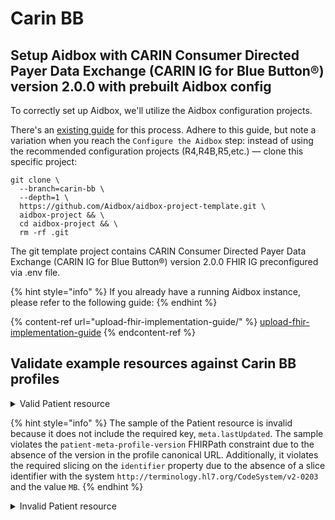 # Carin BB

## Setup Aidbox with CARIN Consumer Directed Payer Data Exchange (CARIN IG for Blue Button®) version 2.0.0 with prebuilt Aidbox config

To correctly set up Aidbox, we'll utilize the Aidbox configuration projects.&#x20;

There's an [existing guide](broken-reference) for this process. Adhere to this guide, but note a variation when you reach the `Configure the Aidbox` step: instead of using the recommended configuration projects (R4,R4B,R5,etc.) — clone this specific project:

```
git clone \
  --branch=carin-bb \
  --depth=1 \
  https://github.com/Aidbox/aidbox-project-template.git \
  aidbox-project && \
  cd aidbox-project && \
  rm -rf .git
```

The git template project contains CARIN Consumer Directed Payer Data Exchange (CARIN IG for Blue Button®) version 2.0.0 FHIR IG preconfigured via .env file.

{% hint style="info" %}
If you already have a running Aidbox instance, please refer to the following guide:
{% endhint %}

{% content-ref url="upload-fhir-implementation-guide/" %}
[upload-fhir-implementation-guide](upload-fhir-implementation-guide/README.md)
{% endcontent-ref %}

## Validate example resources against Carin BB profiles

<details>

<summary>Valid Patient resource</summary>

{% code lineNumbers="true" %}
```yaml
POST /fhir/Patient
content-type: text/yaml
accept: text/yaml

resourceType: Patient
meta:
  lastUpdated: '2020-07-07T13:26:22.0314215+00:00'
  profile:
  - http://hl7.org/fhir/us/carin-bb/StructureDefinition/C4BB-Patient|2.0.0
language: en-US
identifier:
- type:
    coding:
    - system: http://terminology.hl7.org/CodeSystem/v2-0203
      code: MB
  system: https://www.xxxhealthplan.com/fhir/memberidentifier
  value: 1234-234-1243-12345678901
- type:
    coding:
    - system: http://hl7.org/fhir/us/carin-bb/CodeSystem/C4BBIdentifierType
      code: um
  system: https://www.xxxhealthplan.com/fhir/iniquememberidentifier
  value: 1234-234-1243-12345678901u
active: true
name:
- family: Example1
  given:
  - Johnny
telecom:
- system: phone
  value: "(301)666-1212"
  rank: 2
gender: male
birthDate: '1986-01-01'
address:
- type: physical
  line:
  - 123 Main Street
  city: Pittsburgh
  state: PA
  postalCode: '12519'
maritalStatus:
  coding:
  - system: http://terminology.hl7.org/CodeSystem/v3-NullFlavor
    code: UNK

```
{% endcode %}



</details>

{% hint style="info" %}
The sample of the Patient resource is invalid because it does not include the required key, `meta.lastUpdated`. The sample violates the `patient-meta-profile-version` FHIRPath constraint due to the absence of the version in the profile canonical URL. Additionally, it violates the required slicing on the `identifier` property due to the absence of a slice identifier with the system `http://terminology.hl7.org/CodeSystem/v2-0203` and the value `MB`.
{% endhint %}

<details>

<summary>Invalid Patient resource</summary>

{% code lineNumbers="true" %}
```yaml
POST /fhir/Patient
content-type: text/yaml
accept: text/yaml

resourceType: Patient
meta:
  profile:
  - http://hl7.org/fhir/us/carin-bb/StructureDefinition/C4BB-Patient
language: en-US
identifier:
- type:
    coding:
    - system: http://hl7.org/fhir/us/carin-bb/CodeSystem/C4BBIdentifierType
      code: um
  system: https://www.xxxhealthplan.com/fhir/iniquememberidentifier
  value: 1234-234-1243-12345678901u
active: true
name:
- family: Example1
  given:
  - Johnny
telecom:
- system: phone
  value: "(301)666-1212"
  rank: 2
gender: male
birthDate: '1986-01-01'
address:
- type: physical
  line:
  - 123 Main Street
  city: Pittsburgh
  state: PA
  postalCode: '12519'
maritalStatus:
  coding:
  - system: http://terminology.hl7.org/CodeSystem/v3-NullFlavor
    code: UNK

```
{% endcode %}



</details>
